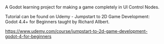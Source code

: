 A Godot learning project for making a game completely in UI Control Nodes.

Tutorial can be found on Udemy - Jumpstart to 2D Game Development: Godot 4.4+ for Beginners taught by Richard Allbert.

https://www.udemy.com/course/jumpstart-to-2d-game-development-godot-4-for-beginners

